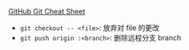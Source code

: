 [GitHub Git Cheat Sheet](https://github.github.com/training-kit/downloads/github-git-cheat-sheet/)

- `git checkout -- <file>`: 放弃对 file 的更改
- `git push origin :<branch>`: 删除远程分支 branch
